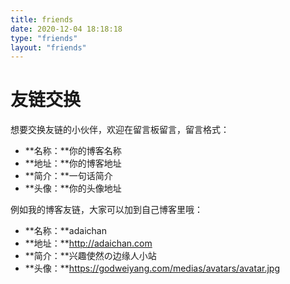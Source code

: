 ```yaml
---
title: friends
date: 2020-12-04 18:18:18
type: "friends"
layout: "friends"
---
```


# 友链交换
想要交换友链的小伙伴，欢迎在留言板留言，留言格式：
* **名称：**你的博客名称
* **地址：**你的博客地址
* **简介：**一句话简介
* **头像：**你的头像地址

例如我的博客友链，大家可以加到自己博客里哦：
* **名称：**adaichan
* **地址：**http://adaichan.com
* **简介：**兴趣使然の边缘人小站
* **头像：**https://godweiyang.com/medias/avatars/avatar.jpg
